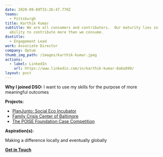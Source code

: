 ```yaml
---
date: 2020-09-09T15:26:47.770Z
teams:
  - Pittsburgh
title: Karthik Kumar
subtitle: We are all consumers and contributors.  Our maturity lies in our
  ability to contribute more than we consume.
dsotitle:
  - Engagement Lead
work: Associate Director
company: Optum
thumb_img_path: /images/karthik-kumar.jpeg
actions:
  - label: LinkedIn
    url: https://www.linkedin.com/in/karthik-kumar-8a6a899/
layout: post
---
```

**Why I joined DSO:** I want to use my skills for the purpose of more meaningful outcomes

**Projects:** 

- [PlanJunto: Social Eco Incubator](https://dsoglobal.org/posts/planjunto/)
- [Family Crisis Center of Baltimore](https://www.dsoglobal.org/posts/family-crisis-center-of-baltimore/)
- [The POISE Foundation Case Competition](https://www.dsoglobal.org/posts/poise-foundation/)

**Aspiration(s):**

Making a difference locally and eventually globally

**[Get in Touch](karthikk@dsoglobal.org)**